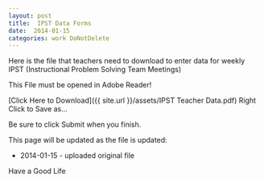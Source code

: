 ```yaml
---
layout: post
title:  IPST Data Forms
date:  2014-01-15 
categories: work DoNotDelete
---
```


Here is the file that teachers need to download to enter data for weekly IPST (Instructional Problem Solving Team Meetings)

This File must be opened in Adobe Reader! 

[Click Here to Download]({{ site.url }}/assets/IPST Teacher Data.pdf) Right Click to Save as...

Be sure to click Submit when you finish. 

This page will be updated as the file is updated: 

* 2014-01-15 - uploaded original file

Have a Good Life

